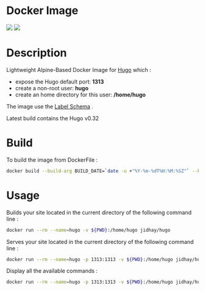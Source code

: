 # Docker Image

[![](https://images.microbadger.com/badges/image/jidhay/hugo.svg)](https://microbadger.com/images/jidhay/hugo "Get your own image badge on microbadger.com") [![](https://images.microbadger.com/badges/version/jidhay/hugo.svg)](https://microbadger.com/images/jidhay/hugo "Get your own version badge on microbadger.com")

# Description
Lightweight Alpine-Based Docker Image for [Hugo](https://gohugo.io/) which :
- expose the Hugo default port: __1313__
- create a non-root user: __hugo__
- create an home directory for this user: __/home/hugo__ 

The image use the [Label Schema](http://label-schema.org/rc1/) .

Latest build contains the Hugo v0.32

# Build
To build the image from DockerFile :
```bash
docker build --build-arg BUILD_DATE=`date -u +"%Y-%m-%dT%H:%M:%SZ"` --build-arg VERSION="0.35" -t hugo:0.35 -t hugo ..
```

# Usage

Builds your site located in the current directory of the following command line : 

```bash
docker run --rm --name=hugo -v ${PWD}:/home/hugo jidhay/hugo
```


Serves your site located in the current directory of the following command line : 

```bash
docker run --rm --name=hugo -p 1313:1313 -v ${PWD}:/home/hugo jidhay/hugo server
```


Display all the available commands : 

```bash
docker run --rm --name=hugo -p 1313:1313 -v ${PWD}:/home/hugo jidhay/hugo help
```
